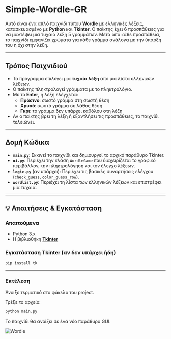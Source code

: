 # Simple-Wordle-GR

Αυτό είναι ένα απλό παιχνίδι τύπου **Wordle** με ελληνικές λέξεις, κατασκευασμένο με **Python** και **Tkinter**. Ο παίκτης έχει 6 προσπάθειες για να μαντέψει μια τυχαία λέξη 5 γραμμάτων. Μετά από κάθε προσπάθεια, το παιχνίδι εμφανίζει χρώματα για κάθε γράμμα ανάλογα με την ύπαρξη του η όχι στην λέξη.

---

## Τρόπος Παιχνιδιού

- Το πρόγραμμα επιλέγει μια **τυχαία λέξη** από μια λίστα ελληνικών λέξεων.
- Ο παίκτης πληκτρολογεί γράμματα με το πληκτρολόγιο.
- Με το **Enter**, η λέξη ελέγχεται:
  - **Πράσινο**: σωστό γράμμα στη σωστή θέση
  - **Χρυσό**: σωστό γράμμα σε λάθος θέση
  - **Γκρι**: το γράμμα δεν υπάρχει καθόλου στη λέξη
- Αν ο παίκτης βρει τη λέξη ή εξαντλήσει τις προσπάθειες, το παιχνίδι τελειώνει.

---

## Δομή Κώδικα

- **`main.py`**: Εκκινεί το παιχνίδι και δημιουργεί το αρχικό παράθυρο Tkinter.
- **`ui.py`**: Περιέχει την κλάση `WordleGame` που διαχειρίζεται το γραφικό περιβάλλον, την πληκτρολόγηση και τον έλεγχο λέξεων.
- **`logic.py`** (αν υπάρχει): Περιέχει τις βασικές συναρτήσεις ελέγχου (`check_guess`, `color_guess_row`).
- **`wordlist.py`**: Περιέχει τη λίστα των ελληνικών λέξεων και επιστρέφει μία τυχαία.


---

## 💡 Απαιτήσεις & Εγκατάσταση

### Απαιτούμενα
- Python 3.x
- Η βιβλιοθήκη [**Tkinter**](https://docs.python.org/3/library/tkinter.html)

### Εγκατάσταση Tkinter (αν δεν υπάρχει ήδη)
```bash
pip install tk
```
---

### Εκτέλεση
Άνοιξε τερματικό στο φάκελο του project.

Τρέξε το αρχείο:

```bash
python main.py
```

Το παιχνίδι θα ανοίξει σε ένα νέο παράθυρο GUI.

![Wordle](https://github.com/user-attachments/assets/6dbdb02b-74d1-467b-9968-0806f34b665e)

